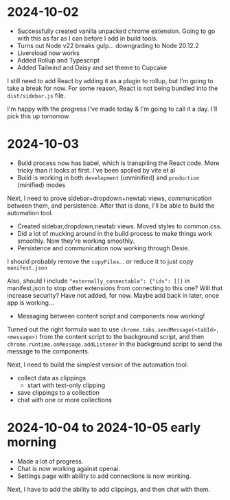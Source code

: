 # 2024-10-02

- Successfully created vanilla unpacked chrome extension. Going to go with this as far as I can before I add in build tools.
- Turns out Node v22 breaks gulp... downgrading to Node 20.12.2
- Livereload now works
- Added Rollup and Typescript
- Added Tailwind and Daisy and set theme to Cupcake

I still need to add React by adding it as a plugin to rollup, but I'm going to take a break for now. For some reason, React is not being bundled into the `dist/sidebar.js` file.

I'm happy with the progress I've made today & I'm going to call it a day. I'll pick this up tomorrow.

# 2024-10-03

- Build process now has babel, which is transpiling the React code. More tricky than it looks at first. I've been spoiled by vite et al
- Build is working in both `development` (unminified) and `production` (minified) modes

Next, I need to prove sidebar+dropdown+newtab views, communication between them, and persistence. After that is done, I'll be able to build the automation tool.

- Created sidebar,dropdown,newtab views. Moved styles to common.css.
- Did a lot of mucking around in the build process to make things work smoothly. Now they're working smoothly.
- Persistence and communication now working through Dexie.

I should probably remove the `copyFiles`... or reduce it to just copy `manifest.json`

Also, should I include `"externally_connectable": {"ids": []}` in manifest.json to stop other extensions from connecting to this one? Will that increase security? Have not added, for now. Maybe add back in later, once app is working...

- Messaging between content script and components now working!

Turned out the right formula was to use `chrome.tabs.sendMessage(<tabId>, <message>)` from the content script to the background script, and then `chrome.runtime.onMessage.addListener` in the background script to send the message to the components.

Next, I need to build the simplest version of the automation tool:
- collect data as clippings
  - start with text-only clipping
- save clippings to a collection
- chat with one or more collections

# 2024-10-04 to 2024-10-05 early morning

- Made a lot of progress.
- Chat is now working against openai.
- Settings page with ability to add connections is now working.

Next, I have to add the ability to add clippings, and then chat with them.